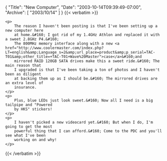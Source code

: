 {
  "Title": "New Computer",
  "Date": "2003-10-14T09:39:49-07:00",
  "Archive": [
    "2003/10/14"
  ]
}
{{< verbatim >}}

    <p>
        The reason I haven't been posting is that I've been setting up a new computer here
        at home.&#160; I got rid of my 1.4GHz Athlon and replaced it with a sweet 2.8GHz P4.&#160;
        The 800MHz memory interface along with a new <a href="http://www.coolermaster.com/index.php?LT=english&amp;Language_s=2&amp;url_place=product&amp;p_serial=TAC-T01&amp;other_title=+TAC-T01+Wave%20Master">case</a>&#160;and
        mirrored RAID 120GB SATA drives make this a sweet ride.&#160; The main reason that
        I upgraded is that I've been taking a ton of photos and I haven't been as diligent
        at backing them up as I should be.&#160; The mirrored drives are an extra level of
        insurance. 
    </p>
    <p>
        Plus, blue LEDs just look sweet.&#160; Now all I need is a big tailpipe and "Powered
        by HKS" stickers! 
    </p>
    <p>
        I haven't picked a new videocard yet.&#160; But when I do, I'm going to get the most
        powerful thing that I can afford.&#160; Come to the PDC and you'll see what I've been
        working on and why!
    </p>

{{< /verbatim >}}
